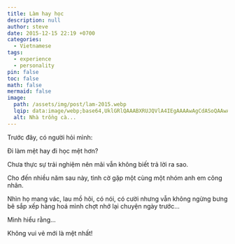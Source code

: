 ```yaml
---
title: Làm hay học
description: null
author: steve
date: 2015-12-15 22:19 +0700
categories:
  - Vietnamese
tags:
  - experience
  - personality
pin: false
toc: false
math: false
mermaid: false
image:
  path: /assets/img/post/lam-2015.webp
  lqip: data:image/webp;base64,UklGRlQAAABXRUJQVlA4IEgAAAAwAgCdASoQAAwABUB8JZgCdAECmY+kPO7BoAD+70tNBoXD54lrAUQIJbpSlJQtUwbns5tb4pp0iYlpnhjg7dJ4igNceAuU8AA=
  alt: Nhà trồng cà...
---
```

Trước đây, có người hỏi mình:

Đi làm mệt hay đi học mệt hơn?

Chưa thực sự trải nghiệm nên mãi vẫn không biết trả lời ra sao.

Cho đến nhiều năm sau này, tình cờ gặp một cùng một nhóm anh em công nhân.

Nhìn họ mang vác, lau mồ hôi, có nói, có cười nhưng vẫn không ngừng bưng bê sắp xếp hàng hoá mình chợt nhớ lại chuyện ngày trước...

Mình hiểu rằng… 

Không vui vẻ mới là mệt nhất!
